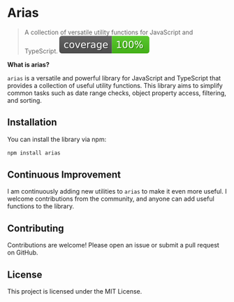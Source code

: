 # Arias

> A collection of versatile utility functions for JavaScript and TypeScript.
![Coverage](../coverage/badges.svg)

**What is arias?**

`arias` is a versatile and powerful library for JavaScript and TypeScript that provides a collection of useful utility functions. This library aims to simplify common tasks such as date range checks, object property access, filtering, and sorting.

## Installation

You can install the library via npm:

````bash
npm install arias
````

## Continuous Improvement

I am continuously adding new utilities to `arias` to make it even more useful. I welcome contributions from the community, and anyone can add useful functions to the library.

## Contributing

Contributions are welcome! Please open an issue or submit a pull request on GitHub.

## License

This project is licensed under the MIT License.
